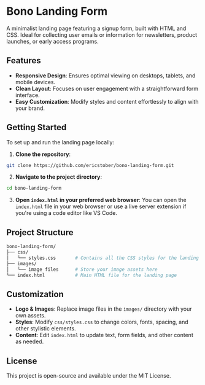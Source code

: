 # Bono Landing Form

A minimalist landing page featuring a signup form, built with HTML and CSS. Ideal for collecting user emails or information for newsletters, product launches, or early access programs.

## Features

- **Responsive Design**: Ensures optimal viewing on desktops, tablets, and mobile devices.
- **Clean Layout**: Focuses on user engagement with a straightforward form interface.
- **Easy Customization**: Modify styles and content effortlessly to align with your brand.

## Getting Started

To set up and run the landing page locally:

1. **Clone the repository**:

```bash
git clone https://github.com/ericstober/bono-landing-form.git
```

2. **Navigate to the project directory**:

```bash
cd bono-landing-form
```

3. **Open `index.html` in your preferred web browser**:
   You can open the `index.html` file in your web browser or use a live server extension if you're using a code editor like VS Code.

## Project Structure

```bash
bono-landing-form/
├── css/
│   └── styles.css       # Contains all the CSS styles for the landing page
├── images/
│   └── image files      # Store your image assets here
└── index.html           # Main HTML file for the landing page
```

## Customization

- **Logo & Images**: Replace image files in the `images/` directory with your own assets.
- **Styles**: Modify `css/styles.css` to change colors, fonts, spacing, and other stylistic elements.
- **Content**: Edit `index.html` to update text, form fields, and other content as needed.

## License

This project is open-source and available under the MIT License.
